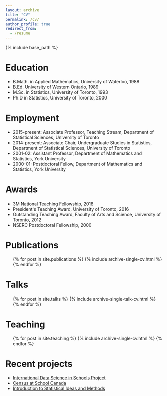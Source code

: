 ```yaml
---
layout: archive
title: "CV"
permalink: /cv/
author_profile: true
redirect_from:
  - /resume
---
```


{% include base_path %}

Education
======
* B.Math. in Applied Mathematics, University of Waterloo, 1988
* B.Ed. University of Western Ontario, 1989
* M.Sc. in Statistics, University of Toronto, 1993
* Ph.D in  Statistics, University of Toronto, 2000

Employment
======
* 2015-present: Associate Professor, Teaching Stream, Department of Statistical Sciences, University of Toronto
* 2014-present: Associate Chair, Undergraduate Studies in Statistics, Department of Statistical Sciences, University of Toronto
* 2001-02: Assistant Professor, Department of Mathematics and Statistics, York University
* 2000-01: Postdoctoral Fellow, Department of Mathematics and Statistics, York University


Awards
=====
* 3M National Teaching Fellowship, 2018
* President's Teaching Award, University of Toronto, 2016
* Outstanding Teaching Award, Faculty of Arts and Science, University of Toronto, 2012
* NSERC Postdoctoral Fellowship, 2000


Publications
======
  <ul>{% for post in site.publications %}
    {% include archive-single-cv.html %}
  {% endfor %}</ul>
  
Talks
======
  <ul>{% for post in site.talks %}
    {% include archive-single-talk-cv.html %}
  {% endfor %}</ul>
  
Teaching
======
  <ul>{% for post in site.teaching %}
    {% include archive-single-cv.html %}
  {% endfor %}</ul>
  
Recent projects
======
- [International Data Science in Schools Project](http://www.idssp.org)
- [Census at School Canada](http://censusatschool.ca)
- [Introduction to Statistical Ideas and Methods](http://stats.onlinelearning.utoronto.ca)